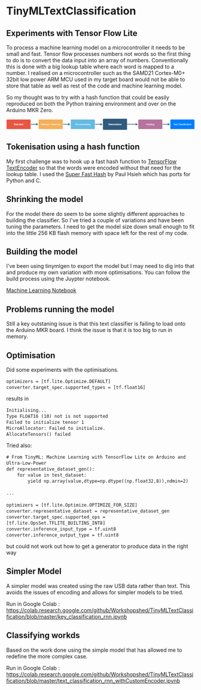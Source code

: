 # TinyMLTextClassification
## Experiments with Tensor Flow Lite

To process a machine learning model on a microcontroller it needs to be small and fast. Tensor flow processes numbers not words so the first thing to do is to convert the data input into an array of numbers. Conventionally this is done with a big lookup table where each word is mapped to a number. I realised on a microcontroller such as the SAMD21 Cortex-M0+ 32bit low power ARM MCU used in my target board would not be able to store that table as well as rest of the code and machine learning model.

So my thought was to try with a hash function that could be easily reproduced on both the Python training environment and over on the Arduino MKR Zero.

![Machine Learning Text Classification](https://github.com/Workshopshed/TinyMLTextClassification/blob/master/Machine%20Learning%20Text%20Classification.png "Text Classification Pipeline")

## Tokenisation using a hash function

My first challenge was to hook up a fast hash function to [TensorFlow TextEncoder](https://www.tensorflow.org/tutorials/tensorflow_text/intro) so that the words were encoded without that need for the lookup table. I used the [Super Fast Hash](http://www.azillionmonkeys.com/qed/hash.html) by Paul Hsieh which has ports for Python and C.

## Shrinking the model

For the model there do seem to be some slightly different approaches to building the classifier. So I've tried a couple of variations and have been tuning the parameters. I need to get the model size down small enough to fit into the little 256 KB flash memory with space left for the rest of my code.

## Building the model

I've been using tinymlgen to export the model but I may need to dig into that and produce my own variation with more optimisations. You can follow the build process using the Juypter notebook.

[Machine Learning Notebook](https://github.com/Workshopshed/TinyMLTextClassification/blob/master/text_classification_rnn_withCustomEncoder.ipynb)

## Problems running the model

Still a key outstaning issue is that this text classifier is failing to load onto the Arduino MKR board. I think the issue is that it is too big to run in memory.

## Optimisation

Did some experiments with the optimisations.

```
optimizers = [tf.lite.Optimize.DEFAULT]
converter.target_spec.supported_types = [tf.float16]
```

results in 

```
Initialising...
Type FLOAT16 (10) not is not supported
Failed to initialize tensor 1
MicroAllocator: Failed to initialize.
AllocateTensors() failed
```

Tried also:

```
# From TinyML: Machine Learning with TensorFlow Lite on Arduino and Ultra-Low-Power
def representative_dataset_gen():
    for value in test_dataset:
        yield np.array(value,dtype=np.dtype((np.float32,8)),ndmin=2)

...

optimizers = [tf.lite.Optimize.OPTIMIZE_FOR_SIZE]
converter.representative_dataset = representative_dataset_gen
converter.target_spec.supported_ops = [tf.lite.OpsSet.TFLITE_BUILTINS_INT8]
converter.inference_input_type = tf.uint8
converter.inference_output_type = tf.uint8
```
but could not work out how to get a generator to produce data in the right way

## Simpler Model

A simpler model was created using the raw USB data rather than text. This avoids the issues of encoding and allows for simpler models to be tried.

Run in Google Colab : https://colab.research.google.com/github/Workshopshed/TinyMLTextClassification/blob/master/key_classification_rnn.ipynb

## Classifying workds

Based on the work done using the simple model that has allowed me to redefine the more complex case.

Run in Google Colab : https://colab.research.google.com/github/Workshopshed/TinyMLTextClassification/blob/master/text_classification_rnn_withCustomEncoder.ipynb
